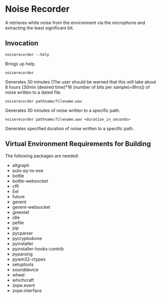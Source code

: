 # Noise Recorder #

A retrieves white noise from the environment via the microphone and extracting the least significant bit.

## Invocation ##

```console
noiserecorder --help
```

Brings up help.

```console
noiserecorder
```

Generates 30 minutes (The user should be warned that this will take about 8 hours [30min (desired time)*16 (number of bits per sample)=8hrs]) of noise written to a dated file.

```console
noiserecorder pathname/filename.wav
```

Generates 30 minutes of noise written to a specific path.

```console
noiserecorder pathname/filename.wav <duration_in_seconds>
```

Generates specified duration of noise written to a specific path.

## Virtual Environment Requirements for Building ##

The following packages are needed:

* altgraph
* auto-py-to-exe
* bottle
* bottle-websocket
* cffi
* Eel
* future
* gevent
* gevent-websocket
* greenlet
* idle
* pefile
* pip
* pycparser
* pycryptodome
* pyinstaller
* pyinstaller-hooks-contrib
* pyparsing
* pywin32-ctypes
* setuptools
* sounddevice
* wheel
* whichcraft
* zope.event
* zope.interface
